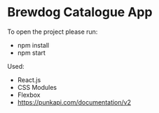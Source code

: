 # Brewdog Catalogue App
To open the project please run:

* npm install
* npm start


Used:

* React.js
* CSS Modules
* Flexbox
* https://punkapi.com/documentation/v2
